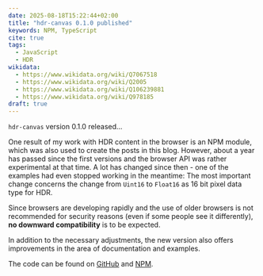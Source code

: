```yaml
---
date: 2025-08-18T15:22:44+02:00
title: "hdr-canvas 0.1.0 published"
keywords: NPM, TypeScript
cite: true
tags:
  - JavaScript
  - HDR
wikidata:
  - https://www.wikidata.org/wiki/Q7067518
  - https://www.wikidata.org/wiki/Q2005
  - https://www.wikidata.org/wiki/Q106239881
  - https://www.wikidata.org/wiki/Q978185
draft: true
---
```


`hdr-canvas` version 0.1.0 released...
<!--more-->

One result of my work with HDR content in the browser is an NPM module, which was also used to create the posts in this blog.
However, about a year has passed since the first versions and the browser API was rather experimental at that time. A lot has changed since then - one of the examples had even stopped working in the meantime: The most important change concerns the change from `Uint16` to `Float16` as 16 bit pixel data type for HDR.

Since browsers are developing rapidly and the use of older browsers is not recommended for security reasons (even if some people see it differently), **no downward compatibility** is to be expected.

In addition to the necessary adjustments, the new version also offers improvements in the area of documentation and examples.

The code can be found on [GitHub](https://github.com/cmahnke/hdr-canvas) and [NPM](https://www.npmjs.com/package/hdr-canvas).
